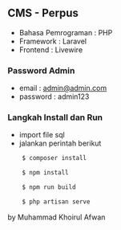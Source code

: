 ## CMS - Perpus

- Bahasa Pemrograman : PHP
- Framework : Laravel
- Frontend : Livewire

### Password Admin

- email : admin@admin.com
- password : admin123

### Langkah Install dan Run

- import file sql
- jalankan perintah berikut

```bash
    $ composer install

    $ npm install

    $ npm run build

    $ php artisan serve

```

by Muhammad Khoirul Afwan
